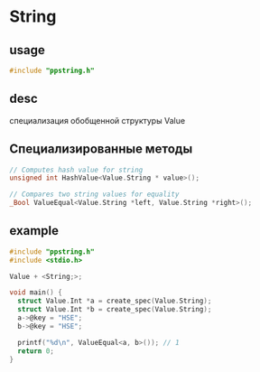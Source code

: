 # String

## usage

```c
#include "ppstring.h"
```

## desc
специализация обобщенной структуры Value

## Специализированные методы

```c
// Computes hash value for string
unsigned int HashValue<Value.String * value>();

// Compares two string values for equality
_Bool ValueEqual<Value.String *left, Value.String *right>();
```

## example

```c
#include "ppstring.h"
#include <stdio.h>

Value + <String;>;

void main() {
  struct Value.Int *a = create_spec(Value.String);
  struct Value.Int *b = create_spec(Value.String);
  a->@key = "HSE";
  b->@key = "HSE";

  printf("%d\n", ValueEqual<a, b>()); // 1
  return 0;
}
```